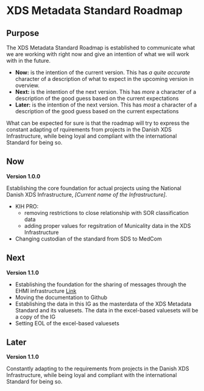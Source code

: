 # XDS Metadata Standard Roadmap

## Purpose

The XDS Metadata Standard Roadmap is established to communicate what we are working with right now and give an intention of what we will work with in the future.

- **Now:** is the intention of the current version. This has *a quite accurate* character of a description of what to expect in the upcoming version in overview.
- **Next:** is the intention of the next version. This has *more* a character of a description of the good guess based on the current expectations
- **Later:** is the intention of the next version. This has *most* a character of a description of the good guess based on the current expectations

What can be expected for sure is that the roadmap will try to express the constant adapting of rquirements from projects in the Danish XDS Infrastructure, while being loyal and compliant with the international Standard for being so. 

## Now

**Version 1.0.0**

Establishing the core foundation for actual projects using the National Danish XDS Infrastructure, *[Current name of the Infrastructure]*.

- KIH PRO: 
    - removing restrictions to close relationship with SOR classification data
    - adding proper values for regsitration of Municality data in the XDS Infrastructure
- Changing custodian of the standard from SDS to MedCom


## Next

**Version 1.1.0**

- Establishing the foundation for the sharing of messages through the EHMI infrastructure [Link](https://medcomdk.github.io/ehmi/)
- Moving the documentation to Github
- Establishing the data in this IG as the masterdata of the XDS Metadata Standard and its valuesets. The data in the excel-based valuesets will be a copy of the IG
- Setting EOL of the excel-based valuesets

## Later

**Version 1.1.0**

Constantly adapting to the requirements from projects in the Danish XDS Infrastructure, while being loyal and compliant with the international Standard for being so. 

